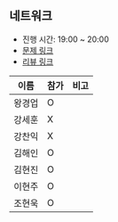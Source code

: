 ## 네트워크
- 진행 시간: 19:00 ~ 20:00
- [문제 링크](https://programmers.co.kr/learn/courses/30/lessons/43162?language=python3)
- [리뷰 링크]()

|이름|참가|비고|
|-----|------|-----|
|왕경업|O||
|강세훈|X||
|강찬익|X||
|김해인|O||
|김현진|O||
|이현주|O||
|조현욱|O||
